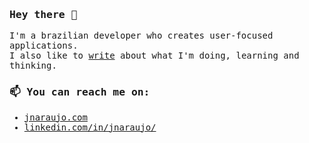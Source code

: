 <samp align="left">
  <h3>Hey there 👋</h3>
  <p>I'm a brazilian developer who creates user-focused applications. <br />
  I also like to <a href="https://jnaraujo.com/blog">write</a> about what I'm doing, learning and thinking.</p>
  <h3>📫 You can reach me on:</h3>
  <ul>
    <li><a href="https://jnaraujo.com/">jnaraujo.com</a></li>
    <li><a href="https://www.linkedin.com/in/jnaraujo/">linkedin.com/in/jnaraujo/</a></li>
  </ul>
</samp>

<!--
**jnaraujo/jnaraujo** is a ✨ _special_ ✨ repository because its `README.md` (this file) appears on your GitHub profile.

Here are some ideas to get you started:

- 🔭 I’m currently working on ...
- 🌱 I’m currently learning ...
- 👯 I’m looking to collaborate on ...
- 🤔 I’m looking for help with ...
- 💬 Ask me about ...
- 📫 How to reach me: ...
- 😄 Pronouns: ...
- ⚡ Fun fact: ...
-->
